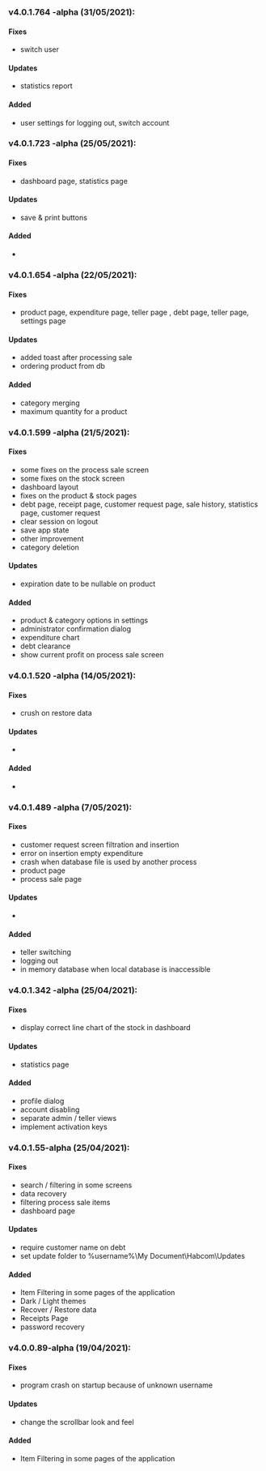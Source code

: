 ### v4.0.1.764 -alpha (31/05/2021):

#### Fixes

- switch user

#### Updates

-  statistics report 

#### Added

- user settings for logging out, switch account

### v4.0.1.723 -alpha (25/05/2021):

#### Fixes

- dashboard page, statistics page

#### Updates

-  save & print buttons

#### Added

- 

### v4.0.1.654 -alpha (22/05/2021):

#### Fixes

- product page, expenditure page, teller page , debt page, teller page, settings page

#### Updates

-  added toast after processing sale
-  ordering product from db

#### Added

- category merging
- maximum quantity for a product

### v4.0.1.599 -alpha (21/5/2021):

#### Fixes

- some fixes on the process sale screen
- some fixes on the stock screen 
- dashboard layout 
- fixes on the product & stock pages
- debt page, receipt page, customer request page, sale history, statistics page, customer request
- clear session on logout
- save app state
- other improvement
- category deletion

#### Updates

-  expiration date to be nullable on product

#### Added

- product & category options in settings
- administrator confirmation dialog 
- expenditure chart
- debt clearance
- show current profit on process sale screen 

### v4.0.1.520 -alpha (14/05/2021):

#### Fixes

- crush on restore data 

#### Updates

-  

#### Added

- 

### v4.0.1.489 -alpha (7/05/2021):

#### Fixes

- customer request screen filtration and insertion
- error on insertion empty expenditure
- crash when database file is used by another process 
- product page
- process sale page

#### Updates

-  

#### Added

- teller switching 
- logging out 
- in memory database when local database is inaccessible 

### v4.0.1.342 -alpha (25/04/2021):

#### Fixes

- display correct line chart of the stock in dashboard 

#### Updates

- statistics page 

#### Added

- profile dialog
- account disabling
- separate admin / teller views 
- implement activation keys 

### v4.0.1.55-alpha (25/04/2021):

#### Fixes

- search / filtering in some screens
- data recovery 
- filtering process sale items
- dashboard page

#### Updates

- require customer name on debt 
- set update folder to %username%\My Document\Habcom\Updates

#### Added

- Item Filtering in some pages of the application
- Dark / Light themes
- Recover / Restore data
- Receipts Page
- password recovery

### v4.0.0.89-alpha (19/04/2021):

#### Fixes

- program crash on startup because of unknown username

#### Updates

- change the scrollbar look and feel

#### Added

- Item Filtering in some pages of the application